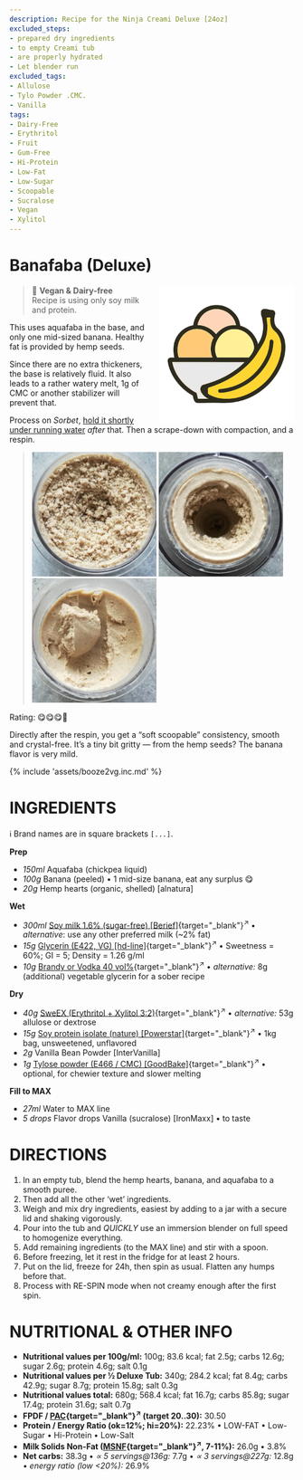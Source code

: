 ```yaml
---
description: Recipe for the Ninja Creami Deluxe [24oz]
excluded_steps:
- prepared dry ingredients
- to empty Creami tub
- are properly hydrated
- Let blender run
excluded_tags:
- Allulose
- Tylo Powder .CMC.
- Vanilla
tags:
- Dairy-Free
- Erythritol
- Fruit
- Gum-Free
- Hi-Protein
- Low-Fat
- Low-Sugar
- Scoopable
- Sucralose
- Vegan
- Xylitol
---
```

# Banafaba (Deluxe)
<img style="float: right; margin-left: 1.5em;" width=240 alt="Logo" src="https://raw.githubusercontent.com/jhermann/ice-creamery/refs/heads/main/assets/banana-ice-cream-logo.png" />

> 🌿 **Vegan & Dairy-free**<br />Recipe is using only soy milk and protein.

This uses aquafaba in the base, and only one mid-sized banana.
Healthy fat is provided by hemp seeds.

Since there are no extra thickeners, the base is relatively fluid.
It also leads to a rather watery melt, 1g of CMC or another stabilizer will prevent that.

Process on *Sorbet*, [hold it shortly under running water](https://jhermann.github.io/ice-creamery/info/tips%2Btricks/#handling-of-icy-sides-bottom)
*after* that. Then a scrape-down with compaction, and a respin.

> <img width=220 alt="After Sorbet" src="Banafaba_2025-06-13_1.jpg" class="zoomable" />
> <img width=220 alt="After Respin" src="Banafaba_2025-06-13_2.jpg" class="zoomable" />
> <img width=220 alt="Flat + Scooped" src="Banafaba_2025-06-13_3.jpg" class="zoomable" />

Rating: 😋😋😋🍌

Directly after the respin, you get a “soft scoopable” consistency, smooth and crystal-free.
It’s a tiny bit gritty — from the hemp seeds? The banana flavor is very mild.

{% include 'assets/booze2vg.inc.md' %}

# INGREDIENTS

ℹ️ Brand names are in square brackets `[...]`.

**Prep**

  - _150ml_ Aquafaba (chickpea liquid)
  - _100g_ Banana (peeled) • 1 mid-size banana, eat any surplus 😋
  - _20g_ Hemp hearts (organic, shelled) [alnatura]

**Wet**

  - _300ml_ [Soy milk 1.6% (sugar-free) \[Berief\]](/ice-creamery/info/ingredients/#soy-milk){target="_blank"}<sup>↗</sup> • *alternative*: use any other preferred milk (~2% fat)
  - _15g_ [Glycerin (E422, VG) \[hd-line\]](/ice-creamery/info/ingredients/#vegetable-glycerin-glycerol-vg-e422){target="_blank"}<sup>↗</sup> • Sweetness = 60%; GI = 5; Density = 1.26 g/ml
  - _10g_ [Brandy or Vodka 40 vol%](/ice-creamery/info/ingredients/#alcohol-ethanol){target="_blank"}<sup>↗</sup> • *alternative:* 8g (additional) vegetable glycerin for a sober recipe

**Dry**

  - _40g_ [SweEX (Erythritol + Xylitol 3:2)](/ice-creamery/info/ingredients/#sweex-erythritol-xylitol-blend){target="_blank"}<sup>↗</sup> • *alternative:* 53g allulose or dextrose
  - _15g_ [Soy protein isolate (nature) \[Powerstar\]](/ice-creamery/info/ingredients/#soy-protein-isolate){target="_blank"}<sup>↗</sup> • 1kg bag, unsweetened, unflavored
  - _2g_ Vanilla Bean Powder [InterVanilla]
  - _1g_ [Tylose powder (E466 / CMC) \[GoodBake\]](/ice-creamery/info/ingredients/#cocoa-powder){target="_blank"}<sup>↗</sup> • optional, for chewier texture and slower melting

**Fill to MAX**

  - _27ml_ Water to MAX line
  - _5 drops_ Flavor drops Vanilla (sucralose) [IronMaxx] • to taste

# DIRECTIONS

 1. In an empty tub, blend the hemp hearts, banana, and aquafaba to a smooth puree.
 1. Then add all the other ‘wet’ ingredients.
 1. Weigh and mix dry ingredients, easiest by adding to a jar with a secure lid and shaking vigorously.
 1. Pour into the tub and *QUICKLY* use an immersion blender on full speed to homogenize everything.
 1. Add remaining ingredients (to the MAX line) and stir with a spoon.
 1. Before freezing, let it rest in the fridge for at least 2 hours.
 1. Put on the lid, freeze for 24h, then spin as usual. Flatten any humps before that.
 1. Process with RE-SPIN mode when not creamy enough after the first spin.

# NUTRITIONAL & OTHER INFO

- **Nutritional values per 100g/ml:** 100g; 83.6 kcal; fat 2.5g; carbs 12.6g; sugar 2.6g; protein 4.6g; salt 0.1g
- **Nutritional values per ½ Deluxe Tub:** 340g; 284.2 kcal; fat 8.4g; carbs 42.9g; sugar 8.7g; protein 15.8g; salt 0.3g
- **Nutritional values total:** 680g; 568.4 kcal; fat 16.7g; carbs 85.8g; sugar 17.4g; protein 31.6g; salt 0.7g
- **FPDF / [PAC](/ice-creamery/info/glossary/#potere-anti-congelante-pac){target="_blank"}<sup>↗</sup> (target 20..30):** 30.50
- **Protein / Energy Ratio (ok=12%; hi=20%):** 22.23% • LOW-FAT • Low-Sugar • Hi-Protein • Low-Salt
- **Milk Solids Non-Fat ([MSNF](/ice-creamery/info/glossary/#milk-solids-not-fat-msnf){target="_blank"}<sup>↗</sup>, 7-11%):** 26.0g • 3.8%
- **Net carbs:** 38.3g • *∝ 5 servings@136g:* 7.7g • *∝ 3 servings@227g:* 12.8g • *energy ratio (low <20%):* 26.9%
